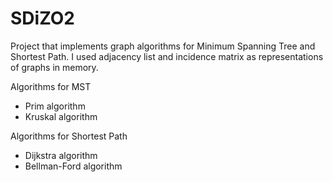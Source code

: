 # SDiZO2

Project that implements graph algorithms for Minimum Spanning Tree and Shortest Path.
I used adjacency list and incidence matrix as representations of graphs in memory.

Algorithms for MST
* Prim algorithm
* Kruskal algorithm

Algorithms for Shortest Path
* Dijkstra algorithm
* Bellman-Ford algorithm

